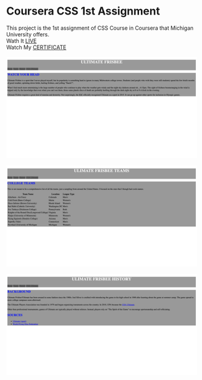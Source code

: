 # Coursera CSS 1st Assignment
This project is the 1st assignment of CSS Course in Coursera that Michigan University offers.<br/>
Wath It [LIVE](https://mohammadkiaei.github.io/coursera-css-1st-assignment/)<br/>
Watch My [CERTIFICATE](https://www.coursera.org/account/accomplishments/verify/24Z6GK4LZLGP)
<br/>
<br/>
![Home Page](https://github.com/mohammadkiaei/coursera-css-1st-assignment/blob/master/homepage.png)
<br/>
<br/>
![Teams Page](https://github.com/mohammadkiaei/coursera-css-1st-assignment/blob/master/teamspage.png)
<br/>
<br/>
![History Page](https://github.com/mohammadkiaei/coursera-css-1st-assignment/blob/master/historypage.png)
<br/>
